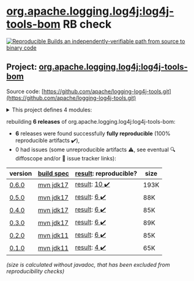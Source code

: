 [org.apache.logging.log4j:log4j-tools-bom](https://central.sonatype.com/artifact/org.apache.logging.log4j/log4j-tools-bom/versions) RB check
=======

[![Reproducible Builds](https://reproducible-builds.org/images/logos/rb.svg) an independently-verifiable path from source to binary code](https://reproducible-builds.org/)

## Project: [org.apache.logging.log4j:log4j-tools-bom](https://central.sonatype.com/artifact/org.apache.logging.log4j/log4j-tools-bom/versions)

Source code: [https://github.com/apache/logging-log4j-tools.git](https://github.com/apache/logging-log4j-tools.git)

<details><summary>This project defines 4 modules:</summary>

* [org.apache.logging.log4j:log4j-changelog](https://central.sonatype.com/artifact/org.apache.logging.log4j/log4j-changelog/0.6.0)
* [org.apache.logging.log4j:log4j-changelog-maven-plugin](https://central.sonatype.com/artifact/org.apache.logging.log4j/log4j-changelog-maven-plugin/0.6.0)
* [org.apache.logging.log4j:log4j-tools-bom](https://central.sonatype.com/artifact/org.apache.logging.log4j/log4j-tools-bom/0.6.0)
* [org.apache.logging.log4j:log4j-tools-parent](https://central.sonatype.com/artifact/org.apache.logging.log4j/log4j-tools-parent/0.6.0)
</details>

rebuilding **6 releases** of org.apache.logging.log4j:log4j-tools-bom:
- **6** releases were found successfully **fully reproducible** (100% reproducible artifacts :heavy_check_mark:),
- 0 had issues (some unreproducible artifacts :warning:, see eventual :mag: diffoscope and/or :memo: issue tracker links):

| version | [build spec](/BUILDSPEC.md) | [result](https://reproducible-builds.org/docs/jvm/): reproducible? | size |
| -- | --------- | ------ | -- |
| [0.6.0](https://central.sonatype.com/artifact/org.apache.logging.log4j/log4j-tools-bom/0.6.0/pom) | [mvn jdk17](log4j-tools-0.6.0.buildspec) | [result](log4j-tools-bom-0.6.0.buildinfo): [10 :heavy_check_mark: ](log4j-tools-bom-0.6.0.buildcompare) | 193K |
| [0.5.0](https://central.sonatype.com/artifact/org.apache.logging.log4j/log4j-tools-bom/0.5.0/pom) | [mvn jdk17](log4j-tools-0.5.0.buildspec) | [result](log4j-tools-bom-0.5.0.buildinfo): [6 :heavy_check_mark: ](log4j-tools-bom-0.5.0.buildcompare) | 88K |
| [0.4.0](https://central.sonatype.com/artifact/org.apache.logging.log4j/log4j-tools-bom/0.4.0/pom) | [mvn jdk17](log4j-tools-0.4.0.buildspec) | [result](log4j-tools-bom-0.4.0.buildinfo): [6 :heavy_check_mark: ](log4j-tools-bom-0.4.0.buildcompare) | 85K |
| [0.3.0](https://central.sonatype.com/artifact/org.apache.logging.log4j/log4j-tools-bom/0.3.0/pom) | [mvn jdk17](log4j-tools-0.3.0.buildspec) | [result](log4j-tools-bom-0.3.0.buildinfo): [6 :heavy_check_mark: ](log4j-tools-bom-0.3.0.buildcompare) | 89K |
| [0.2.0](https://central.sonatype.com/artifact/org.apache.logging.log4j/log4j-tools-bom/0.2.0/pom) | [mvn jdk11](log4j-tools-0.2.0.buildspec) | [result](log4j-tools-bom-0.2.0.buildinfo): [6 :heavy_check_mark: ](log4j-tools-bom-0.2.0.buildcompare) | 85K |
| [0.1.0](https://central.sonatype.com/artifact/org.apache.logging.log4j/log4j-tools-bom/0.1.0/pom) | [mvn jdk11](log4j-tools-0.1.0.buildspec) | [result](log4j-tools-bom-0.1.0.buildinfo): [4 :heavy_check_mark: ](log4j-tools-bom-0.1.0.buildcompare) | 65K |

<i>(size is calculated without javadoc, that has been excluded from reproducibility checks)</i>
